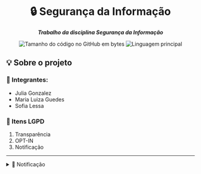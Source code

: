 <h1 align="center">
 🔒 Segurança da Informação
</h1>

<p align="center">
	<b><i>
Trabalho da disciplina Segurança da Informação 
  </i></b>
</p>

<p align="center">
	<img alt="Tamanho do código no GitHub em bytes" src="https://img.shields.io/github/languages/code-size/juliagonzalezmoreira/seguranca-da-informacao?color=6272a4" />
	<img alt="Linguagem principal" src="https://img.shields.io/github/languages/top/juliagonzalezmoreira/seguranca-da-informacao?color=6272a4"/>
</p>

## 💡 Sobre o projeto

### 👥 Integrantes:
* Julia Gonzalez
* Maria Luiza Guedes
* Sofia Lessa
  
### 📍 Itens LGPD
1. Transparência
2. OPT-IN
3. Notificação

---

<details>
  <summary> 📢 Notificação </summary>
  
  ---
  
## 📢 Notificação

Este projeto simula uma solução automatizada de segurança para proteção de dados sensíveis armazenados em um banco MongoDB, integrando backup local, detecção de injeção NoSQL, restauração automática e notificação por email aos usuários.

## ✅ Funcionalidades

| Ação | Descrição |
|------|-----------|
| 🛡️ Detecção de ataque | Middleware detecta tentativas de injeção NoSQL nos endpoints |
| 📦 Backup automático | Geração diária de backup via script `.bat` agendado no Windows |
| 🔁 Restauração | Em caso de ataque, restaura automaticamente o último backup |
| ✉️ Notificação por email | Envia email corporativo a todos os usuários em caso de incidente |
| 🗂️ Registro de incidentes | Salva cada incidente no banco com lista de usuários notificados |

## 📁 Estrutura de Arquivos

```
backend/
├── backup.js              # Função para criar backups
├── cleanup.js             # Remove backups antigos (>90 dias)
├── restore.js             # Restaura último backup válido
├── triggerIncident.js     # Simula invasão (ou pode ser usado em produção via POST /incident)
├── index.js               # API principal com middleware de segurança
├── notifications.js       # Envio de email usando Nodemailer
├── models/
│   ├── User.js            # Modelo de usuário
│   └── Incident.js        # Modelo de incidente
├── backup_diario.bat      # Script agendável para backup diário via Task Scheduler
├── limpeza.bat            # Script de limpeza automática dos backups antigos
├── .env                   # Variáveis de ambiente (oculto)
└── README.md              # Este arquivo
```

## 💼 Caso de Uso: Detecção de Invasão

Se for detectada uma tentativa de injeção maliciosa no corpo da requisição, o sistema:

1. Registra o incidente no MongoDB
2. Envia um **email corporativo** para todos os usuários explicando o ocorrido e instruções para segurança
3. Restaura o banco de dados a partir do backup mais recente
4. Gera um novo backup pós-incidente para análise futura

## 🛠️ Tecnologias Utilizadas

- Node.js + Express (API)
- MongoDB + Mongoose (Banco de dados)
- Nodemailer (Envio de emails)
- Axios (Simulação de ataque)
- Windows Task Scheduler (Agendamento de scripts .bat)
- `mongodump` (CLI oficial do MongoDB para backups)

<details>
  <summary> ⚙️ Como Rodar</summary>

### 1️⃣ Instale as dependências

```bash
npm install
```

### 2️⃣ Configure seu `.env`:

```env
MONGO_URI=mongodb+srv://<usuario>:<senha>@<cluster>.mongodb.net/<banco>
MAIL_HOST=smtp.mailserver.com
MAIL_PORT=587
MAIL_USER=your_email@example.com
MAIL_PASS=your_email_password
BACKUP_DIR=caminho\para\salvar\backups
```

> ⚠️ Use uma senha de aplicativo para Gmail ou SMTP corporativo

### 3️⃣ Inicie o servidor

```bash
npm start
```

### 4️⃣ Teste o incidente

```bash
node triggerIncident.js
```

## 🗓️ Backup Diário Automático

Configure o **Agendador de Tarefas do Windows** para rodar o arquivo `backup_diario.bat` diariamente.

</details>

</details>
